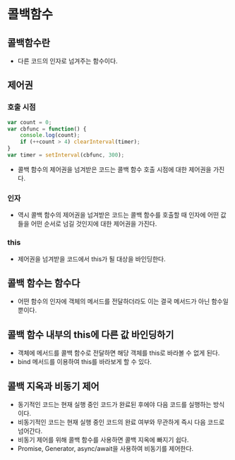 # 콜백함수

## 콜백함수란
- 다른 코드의 인자로 넘겨주는 함수이다.

## 제어권

### 호출 시점
```javascript
var count = 0;
var cbfunc = function() {
    console.log(count);
    if (++count > 4) clearInterval(timer);
}
var timer = setInterval(cbfunc, 300);
```
- 콜백 함수의 제어권을 넘겨받은 코드는 콜백 함수 호출 시점에 대한 제어권을 가진다.

### 인자
- 역시 콜백 함수의 제어권을 넘겨받은 코드는 콜백 함수를 호출할 때 인자에 어떤 값들을 어떤 순서로 넘길 것인지에 대한 제어권을 가진다.

### this
- 제어권을 넘겨받을 코드에서 this가 될 대상을 바인딩한다.

## 콜백 함수는 함수다
- 어떤 함수의 인자에 객체의 메서드를 전달하더라도 이는 결국 메서드가 아닌 함수일 뿐이다.

## 콜백 함수 내부의 this에 다른 값 바인딩하기
- 객체에 메서드를 콜백 함수로 전달하면 해당 객체를 this로 바라볼 수 없게 된다.
- bind 메서드를 이용하여 this를 바라보게 할 수 있다.

## 콜백 지옥과 비동기 제어
- 동기적인 코드는 현재 실행 중인 코드가 완료된 후에야 다음 코드를 실행하는 방식이다.
- 비동기적인 코드는 현재 실행 중인 코드의 완료 여부와 무관하게 즉시 다음 코드로 넘어간다.
- 비동기 제어를 위해 콜백 함수를 사용하면 콜백 지옥에 빠지기 쉽다.
- Promise, Generator, async/await을 사용하여 비동기를 제어한다.
